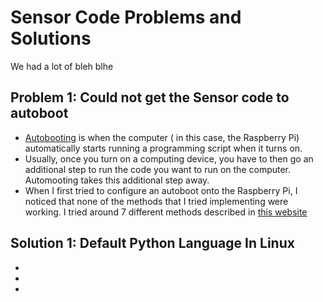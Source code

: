 # Sensor Code Problems and Solutions
We had a lot of bleh blhe 
## Problem 1: Could not get the Sensor code to autoboot
* [Autobooting](https://www.instructables.com/id/Raspberry-PI-auto-boot/) is when the computer ( in this case, the Raspberry Pi) automatically starts running a programming script when it turns on. 
* Usually, once you turn on a computing device, you have to then go an additional step to run the code you want to run on the computer. Automooting takes this additional step away. 
* When I first tried to configure an autoboot onto the Raspberry Pi, I noticed that none of the methods that I tried implementing were working. I tried around 7 different methods described in [this website](https://www.instructables.com/id/Raspberry-PI-auto-boot/)

## Solution 1: Default Python Language In Linux
* 
* 
*

